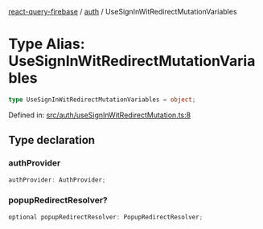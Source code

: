 [react-query-firebase](../../modules.md) / [auth](../index.md) / UseSignInWitRedirectMutationVariables

# Type Alias: UseSignInWitRedirectMutationVariables

```ts
type UseSignInWitRedirectMutationVariables = object;
```

Defined in: [src/auth/useSignInWitRedirectMutation.ts:8](https://github.com/vpishuk/react-query-firebase/blob/2814a7f726829eb67b40b71ca1e3d6c86fc8bb8b/src/auth/useSignInWitRedirectMutation.ts#L8)

## Type declaration

### authProvider

```ts
authProvider: AuthProvider;
```

### popupRedirectResolver?

```ts
optional popupRedirectResolver: PopupRedirectResolver;
```
